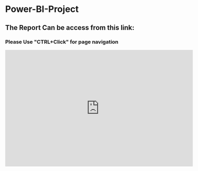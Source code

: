 # Power-BI-Project

## The Report Can be access from this link: 

### Please Use "CTRL+Click" for page navigation

<iframe title="BI360 New" width="600" height="373.5" src="https://app.powerbi.com/view?r=eyJrIjoiM2NmNTlhODMtMDQzNS00ODgwLWJhMGUtYzU4YjY2YWFmZWNkIiwidCI6ImM2ZTU0OWIzLTVmNDUtNDAzMi1hYWU5LWQ0MjQ0ZGM1YjJjNCJ9&pageName=5c500e149866f715881d" frameborder="0" allowFullScreen="true"></iframe>

